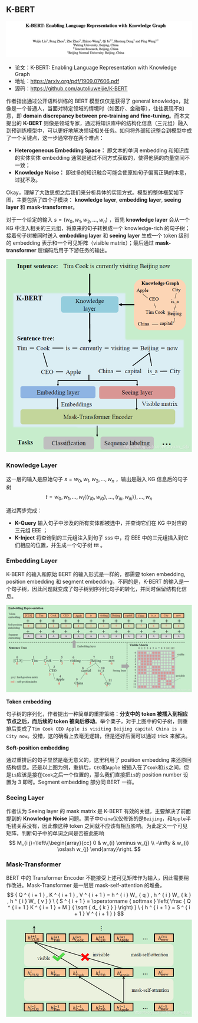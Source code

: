 ## K-BERT

![](../../../pics/K-BERT/k-bert-1.jpeg)

- 论文：K-BERT: Enabling Language Representation with Knowledge Graph
- 地址：https://arxiv.org/pdf/1909.07606.pdf
- 源码：https://github.com/autoliuweijie/K-BERT

作者指出通过公开语料训练的 BERT 模型仅仅是获得了 general knowledge，就像是一个普通人，当面对特定领域的情境时（如医疗、金融等），往往表现不如意，即 **domain discrepancy between pre-training and fine-tuning**。而本文提出的 **K-BERT** 则像是领域专家，通过将知识库中的结构化信息（三元组）融入到预训练模型中，可以更好地解决领域相关任务。如何将外部知识整合到模型中成了一个关键点，这一步通常存在两个难点：

- **Heterogeneous Embedding Space：** 即文本的单词 embedding 和知识库的实体实体 embedding 通常是通过不同方式获取的，使得他俩的向量空间不一致；
- **Knowledge Noise：** 即过多的知识融合可能会使原始句子偏离正确的本意，过犹不及。

Okay，理解了大致思想之后我们来分析具体的实现方式。模型的整体框架如下图，主要包括了四个子模块： **knowledge layer**, **embedding layer**, **seeing layer** 和 **mask-transformer**。

对于一个给定的输入 $s=({w_{0}, w_{1}, w_{2}, \dots, w_{n}})$ ，首先 **knowledge layer** 会从一个 KG 中注入相关的三元组，将原来的句子转换成一个 knowledge-rich 的句子树；接着句子树被同时送入 **embedding layer** 和 **seeing layer** 生成一个 token 级别的 embedding 表示和一个可见矩阵（visible matrix）；最后通过 **mask-transformer** 层编码后用于下游任务的输出。

![](../../../pics/K-BERT/k-bert-2.jpeg)

### Knowledge Layer

这一层的输入是原始句子 $s={w_{0}, w_{1}, w_{2}, \dots, w_{n}}$ ，输出是融入 KG 信息后的句子树
$$
t = {w_{0}, w_{1}, \ldots, w_{i}\{{\left(r_{i 0}, w_{i 0}\right), \ldots,\left(r_{i k}, w_{i k}\right)}\}, \ldots, w_{n}}
$$

通过两步完成：

- **K-Query**  输入句子中涉及的所有实体都被选中，并查询它们在 KG 中对应的三元组 EEE ；
- **K-Inject** 将查询到的三元组注入到句子 sss 中，将 EEE 中的三元组插入到它们相应的位置，并生成一个句子树 ttt 。

### Embedding Layer

K-BERT 的输入和原始 BERT 的输入形式是一样的，都需要 token embedding, position embedding 和 segment embedding，不同的是，K-BERT 的输入是一个句子树，因此问题就变成了句子树到序列化句子的转化，并同时保留结构化信息。

![](../../../pics/K-BERT/k-bert-3.jpeg)

**Token embedding**

句子树的序列化，作者提出一种简单的重排策略：**分支中的 token 被插入到相应节点之后，而后续的 token 被向后移动**。举个栗子，对于上图中的句子树，则重排后变成了`Tim Cook CEO Apple is visiting Beijing capital China is a City now`。没错，这的确看上去毫无逻辑，但是还好后面可以通过 trick 来解决。

**Soft-position embedding**

通过重排后的句子显然是毫无意义的，这里利用了 position embedding 来还原回结构信息。还是以上图为例，重排后，`CEO`和`Apple` 被插入在了`Cook`和`is`之间，但是`is`应该是接在`Cook`之后一个位置的，那么我们直接把`is`的 position number 设置为 3 即可。Segment embedding 部分同 BERT 一样。

### Seeing Layer

作者认为 Seeing layer 的 mask matrix 是 K-BERT 有效的关键，主要解决了前面提到的 **Knowledge Noise** 问题。栗子中`China`仅仅修饰的是`Beijing`，和`Apple`半毛钱关系没有，因此像这种 token 之间就不应该有相互影响。为此定义一个可见矩阵，判断句子中的单词之间是否彼此影响
$$
M_{i j}=\left\{\begin{array}{cc}
0 & w_{i} \ominus w_{j} \\
-\infty & w_{i} \oslash w_{j}
\end{array}\right.
$$

### Mask-Transformer

BERT 中的 Transformer Encoder 不能接受上述可见矩阵作为输入，因此需要稍作改进。Mask-Transformer 是一层层 mask-self-attention 的堆叠，
$$
{ Q ^ { i + 1 } , K ^ { i + 1 } , V ^ { i + 1 } = h ^ { i } W_ { q } , h ^ { i } W_ { k } , h ^ { i } W_ { v } } \ { S ^ { i + 1 } = \operatorname { softmax } \left( \frac { Q ^ { i + 1 } K ^ { i + 1 } + M } { \sqrt { d_  { k } } } \right) } \ { h ^ { i + 1 } = S ^ { i + 1 } V ^ { i + 1 } }
$$
![](../../../pics/K-BERT/k-bert-4.jpeg)


